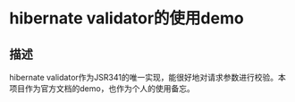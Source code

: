 # hibernate validator的使用demo

## 描述

hibernate validator作为JSR341的唯一实现，能很好地对请求参数进行校验。本项目作为官方文档的demo，也作为个人的使用备忘。